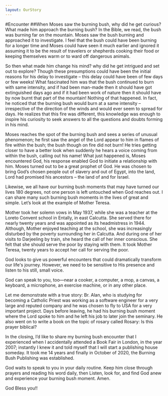 ```yaml
---
layout: OurStory
---
```


#Encounter
##When Moses saw the burning bush, why did he get curious? What made him approach the burning bush? In the Bible, we read, the bush was burning far on the mountain. Moses saw the bush burning and approached it to investigate. I feel that the bush could have been burning for a longer time and Moses could have seen it much earlier and ignored it assuming it to be the result of travelers or shepherds cooking their food or keeping themselves warm or to ward off dangerous animals. 
 
So then what made him change his mind? why did he get intrigued and set out to explore? 
Though these presumptions could have been the initial reasons for his delay to investigate – this delay could have been of few days or few weeks! What fascinated him was that the bush continued to burn with same intensity, and if had been man-made then it should have got extinguished days ago and if it had been work of nature then it should have by now burnt that part of the mountain! Nothing of that happened. In fact, he noticed that the burning bush would burn at a same intensity – irrespective of the direction of the winds and would ever seem to spread for days. He realizes that this fire was different, this knowledge was enough to inspire his curiosity to seek answers to all the questions and doubts forming in his mind. 

Moses reaches the spot of the burning bush and sees a series of unusual phenomenon; he first saw the angel of the Lord appear to him in flames of fire within the bush; the bush though on fire did not burn! He tries getting closer to have a better look when suddenly he hears a voice coming from within the bush, calling out his name! What just happened is, Moses encountered God, his response enabled God to initiate a relationship with him. Moses turned out to be a great prophet of God. He was chosen to bring God’s chosen people out of slavery and out of Egypt, into the land, Lord had promised his ancestors – the land of and for Israel. 

Likewise, we all have our burning bush moments that may have turned our lives 180 degrees, not one person is left untouched when God reaches out. I can share many such burning bush moments in the lives of great and simple. Let’s look at the example of Mother Teresa. 

Mother took her solemn vows in May 1937, while she was a teacher at the Loreto Convent school in Entally, in east Calcutta. She served there for nearly twenty years and was appointed as its headmistress in 1944. Although, Mother enjoyed teaching at the school, she was increasingly disturbed by the poverty surrounding her in Calcutta. And during one of her visits to Darjeeling by train, she heard the call of her inner conscious. She felt that she should serve the poor by staying with them. It took Mother Teresa, twenty years to accept her call for serving the poor.
 
God looks to give us powerful encounters that could dramatically transform our life's journey. However, we need to be sensitive to His presence and listen to his still, small voice.
 
God can speak to you, too—near a cooker, a computer, a mop, a canvas, a keyboard, a microphone, an exercise machine, or in any other place. 
 
Let me demonstrate with a true story: Br. Alan, who is studying for becoming a Catholic Priest was working as a software engineer for a very large and reputed company and he was chosen to fly to USA for a very important project. Days before leaving, he had his burning bush moment where the Lord spoke to him and he left his job to later join the seminary. He also went on to write a book on the topic of rosary called Rosary: Is this prayer biblical?
 
In the closing, I’d like to share my burning bush encounter  that I experienced when I accidentally attended a Book Fair in London, in the year 2007; instantly I knew it and  told myself that I will start a publishing house someday. It took me 14 years and finally in October of 2020, the Burning Bush Publishing was established. 

God waits to speak to you in your daily routine. Keep him close through prayers and reading his word daily, then Listen, look for, and find God anew and experience your burning bush moment. Amen. 

God Bless you!!
